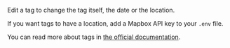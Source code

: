 Edit a tag to change the tag itself, the date or the location.

If you want tags to have a location, add a Mapbox API key to your `.env` file.

You can read more about tags in [the official documentation](https://docs.firefly-iii.org/concepts/tags).
